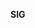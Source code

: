 **SIG <Template> Charter**

This charter adheres to the Roles and Organization Management specified in <sig-governance>.
 Team information may be found in the <readme.md>

**Overview of SIG**

Two concise lines explaining what this SIG does with bullet points of the major responsibilities

- Responsibility

**Goals**

- Major goals that SIG seeks to generally achieve

**Scope**

- Generalized overall scope of work

**In scope**
 
* Define standard for communication negotiation.
* Define and maintain implementation to enable compression and secure communication between endpoints
* Define and implement interface to network counters, monitoring, and statistics
* Define and implement low level instrumentation APIs

Network:
 
* Design and maintain client and server protocol communication 
* Define, publish, and maintain network protocol and data packet design model.
* Responsible for network presence and state replication.
* Create and Maintain network simulation tools for testing network condititons.

* Design and maintain multiplayer component architecture supporting client hosted and dedicated server strategies
* Define and maintain specific implementation of multiplayer controller component.

Cloud:

* Design and implement network communication and data exchange for cloud services.
* Define, standardize, and maintain interface to feature based cloud services.
* Define and maintain code to enable cloud data services communication
* Define and implement 3rd party distribution platform services interfaces.

for identity, matchmaking, profiles, persistence.

- Items that are the core responsibilities of SIG

**Cross-cutting Processes**
 
* consume and utilize services
* ensure client and server targets
* Define communication protocol and stack
* Define and maintain entity replication network model
* Responsible for abstraction of console design for dedicated / headless server implementation (core / init)
* Define and maintain implementation of communication and data transfer between network based tools.

Reponsible for design and implementation of controller component until matured and moved into simulation SIG.

Publish multiplayer component standard architecture to be shared with SIGs for remote simulation (physics/animation)

- Items that span or require other SIGs or groups and how it relates to this SIG’s responsibilities

**Out of Scope**
 
* Not responsible for cloud or network services or interopability with such.
* Not responsible for 3rd party gems and code for network services
* Not responsible for best practices of network or services implementation.
* Not responsible for the network tool implementation outside of core multiplayer and cloud services, but may advise teams on best practices.

- Items that are optional or are not the responsibility of this SIG.

**SIG Links and lists:**

- Joining this SIG
- Slack/Discord
- Mailing list
- Issues/PRs
- Meeting agenda & Notes

**Roles and Organization Management**

SIG Docs adheres to the standards for roles and organization management as specified by <sig-governance>. This SIG opts in to updates and modifications to <sig-governance>

**Individual Contributors**

Additional information not found in the sig-governance related to contributors.

**Maintainers**

Additional information not found in the sig-governance related to contributors

**Additional responsibilities of Chairs**

Additional information not found in the sig-governance related to SIG Chairs

**Subproject Creation**

Additional information not found in the sig-governance related to subproject creation

**Deviations from sig-governance**

Explicit Deviations from the sig-governance
